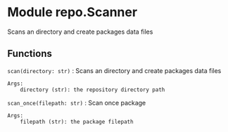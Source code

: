 Module repo.Scanner
===================
Scans an directory and create packages data files

Functions
---------

    
`scan(directory: str)`
:   Scans an directory and create packages data files
    
    Args:
        directory (str): the repository directory path

    
`scan_once(filepath: str)`
:   Scan once package
    
    Args:
        filepath (str): the package filepath